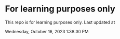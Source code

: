# For learning purposes only
This repo is for learning purposes only.
Last updated at

Wednesday, October 18, 2023 1:38:30 PM

